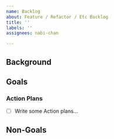 ```yaml
---
name: Backlog
about: Feature / Refactor / Etc Backlog
title: ''
labels: ''
assignees: nabi-chan

---
```


## Background

<!-- Write Background in this issue -->

## Goals

<!-- Write Goals in this issue -->

### Action Plans

- [ ] Write some Action plans...

## Non-Goals

<!-- Write Non-Goals (Not worked on this PR) in this issue -->
